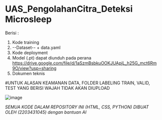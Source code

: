 # UAS_PengolahanCitra_Deteksi Microsleep
Berisi  :

1. Kode training
2. --Dataset-- + data.yaml
3. Kode deployment
4. Model (.pt) dapat diunduh pada perana https://drive.google.com/file/d/1aSzmBsbkuOOKJUApjL_h25G_mct6Rm9O/view?usp=sharing
5. Dokumen teknis

#UNTUK ALASAN KEAMANAN DATA, FOLDER LABELING TRAIN, VALID, TEST YANG BERISI WAJAH TIDAK AKAN DIUPLOAD





![image](https://github.com/user-attachments/assets/2c4f2d45-0f19-4942-8986-a7c2b1b5b976)








*SEMUA KODE DALAM REPOSITORY INI (HTML, CSS, PYTHON) DIBUAT OLEH (2203431045) dengan bantuan AI*
